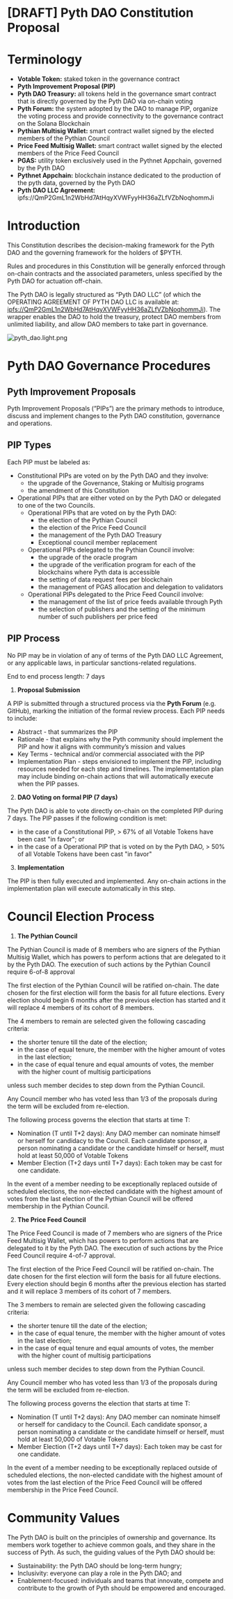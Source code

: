 # [DRAFT] Pyth DAO Constitution Proposal

# Terminology

- **Votable Token:** staked token in the governance contract
- **Pyth Improvement Proposal (PIP)**
- **Pyth DAO Treasury:** all tokens held in the governance smart contract that is directly governed by the Pyth DAO via on-chain voting
- **Pyth Forum:** the system adopted by the DAO to manage PIP, organize the voting process and provide connectivity to the governance contract on the Solana Blockchain
- **Pythian Multisig Wallet:** smart contract wallet signed by the elected members of the Pythian Council
- **Price Feed Multisig Wallet:** smart contract wallet signed by the elected members of the Price Feed Council
- **PGAS:** utility token exclusively used in the Pythnet Appchain, governed by the Pyth DAO
- **Pythnet Appchain:** blockchain instance dedicated to the production of the pyth data, governed by the Pyth DAO
- **Pyth DAO LLC Agreement:** ipfs://QmP2GmL1n2WbHd7AtHqyXVWFyyHH36aZLfVZbNoqhommJi

# Introduction

This Constitution describes the decision-making framework for the Pyth DAO and the governing framework for the holders of $PYTH. 

Rules and procedures in this Constitution will be generally enforced through on-chain contracts and the associated parameters, unless specified by the Pyth DAO for actuation off-chain.

The Pyth DAO is legally structured as “Pyth DAO LLC” (of which the OPERATING AGREEMENT OF PYTH DAO LLC is available at: [ipfs://QmP2GmL1n2WbHd7AtHqyXVWFyyHH36aZLfVZbNoqhommJi](https://cloudflare-ipfs.com/ipfs/QmP2GmL1n2WbHd7AtHqyXVWFyyHH36aZLfVZbNoqhommJi)). The wrapper enables the DAO to hold the treasury, protect DAO members from unlimited liability, and allow DAO members to take part in governance.

![pyth_dao.light.png](diagrams/pyth_dao.light.png)

# Pyth DAO Governance Procedures

## Pyth Improvement Proposals

Pyth Improvement Proposals (”PIPs”) are the primary methods to introduce, discuss and implement changes to the Pyth DAO constitution, governance and operations.

## PIP Types

Each PIP must be labeled as:

- Constitutional PIPs are voted on by the Pyth DAO and they involve:
    - the upgrade of the Governance, Staking or Multisig programs
    - the amendment of this Constitution
- Operational PIPs that are either voted on by the Pyth DAO or delegated to one of the two Councils.
    - Operational PIPs that are voted on by the Pyth DAO:
        - the election of the Pythian Council
        - the election of the Price Feed Council
        - the management of the Pyth DAO Treasury
        - Exceptional council member replacement
    - Operational PIPs delegated to the Pythian Council involve:
        - the upgrade of the oracle program
        - the upgrade of the verification program for each of the blockchains where Pyth data is accessible
        - the setting of data request fees per blockchain
        - the management of PGAS allocation and delegation to validators
    - Operational PIPs delegated to the Price Feed Council involve:
        - the management of the list of price feeds available through Pyth
        - the selection of publishers and the setting of the minimum number of such publishers per price feed

## PIP Process

No PIP may be in violation of any of terms of the Pyth DAO LLC Agreement, or any applicable laws, in particular sanctions-related regulations.

End to end process length: 7 days

1. **Proposal Submission**

A PIP is submitted through a structured process via the **Pyth Forum** (e.g. GitHub), marking the initiation of the formal review process. Each PIP needs to include:

- Abstract - that summarizes the PIP
- Rationale - that explains why the Pyth community should implement the PIP and how it aligns with community’s mission and values
- Key Terms - technical and/or commercial associated with the PIP
- Implementation Plan - steps envisioned to implement the PIP, including resources needed for each step and timelines. The implementation plan may include binding on-chain actions that will automatically execute when the PIP passes.

2. **DAO Voting on formal PIP (7 days)**

The Pyth DAO is able to vote directly on-chain on the completed PIP during 7 days. The PIP passes if the following condition is met:

- in the case of a Constitutional PIP, > 67% of all Votable Tokens have been cast "in favor"; or
- in the case of a Operational PIP that is voted on by the Pyth DAO, > 50% of all Votable Tokens have been cast "in favor"

3. **Implementation**

The PIP is then fully executed and implemented. Any on-chain actions in the implementation plan will execute automatically in this step. 

# Council Election Process

1. **The Pythian Council**

The Pythian Council is made of 8 members who are signers of the Pythian Multisig Wallet, which has powers to perform actions that are delegated to it by the Pyth DAO. The execution of such actions by the Pythian Council require 6-of-8 approval

The first election of the Pythian Council will be ratified on-chain. The date chosen for the first election will form the basis for all future elections. Every election should begin 6 months after the previous election has started and it will replace 4 members of its cohort of 8 members.  

The 4 members to remain are selected given the following cascading criteria:

- the shorter tenure till the date of the election;
- in the case of equal tenure, the member with the higher amount of votes in the last election;
- in the case of equal tenure and equal amounts of votes, the member with the higher count of multisig participations

unless such member decides to step down from the Pythian Council.

Any Council member who has voted less than 1/3 of the proposals during the term will be excluded from re-election. 

The following process governs the election that starts at time T:

- Nomination (T until T+2 days): Any DAO member can nominate himself or herself for candidacy to the Council. Each candidate sponsor, a person nominating a candidate or the candidate himself or herself, must hold at least 50,000 of Votable Tokens
- Member Election (T+2 days until T+7 days): Each token may be cast for one candidate.

In the event of a member needing to be exceptionally replaced outside of scheduled elections, the non-elected candidate with the highest amount of votes from the last election of the Pythian Council will be offered membership in the Pythian Council.

2. **The Price Feed Council**

The Price Feed Council is made of 7 members who are signers of the Price Feed Multisig Wallet, which has powers to perform actions that are delegated to it by the Pyth DAO. The execution of such actions by the Price Feed Council require 4-of-7 approval.

The first election of the Price Feed Council will be ratified on-chain. The date chosen for the first election will form the basis for all future elections. Every election should begin 6 months after the previous election has started and it will replace 3 members of its cohort of 7 members.

The 3 members to remain are selected given the following cascading criteria:

- the shorter tenure till the date of the election;
- in the case of equal tenure, the member with the higher amount of votes in the last election;
- in the case of equal tenure and equal amounts of votes, the member with the higher count of multisig participations

unless such member decides to step down from the Pythian Council.

Any Council member who has voted less than 1/3 of the proposals during the term will be excluded from re-election. 

The following process governs the election that starts at time T:

- Nomination (T until T+2 days): Any DAO member can nominate himself or herself for candidacy to the Council. Each candidate sponsor, a person nominating a candidate or the candidate himself or herself, must hold at least 50,000 of Votable Tokens
- Member Election (T+2 days until T+7 days): Each token may be cast for one candidate.

In the event of a member needing to be exceptionally replaced outside of scheduled elections, the non-elected candidate with the highest amount of votes from the last election of the Price Feed Council will be offered membership in the Price Feed Council.

# Community Values

The Pyth DAO is built on the principles of ownership and governance. Its members work together to achieve common goals, and they share in the success of Pyth. As such, the guiding values of the Pyth DAO should be:

- Sustainability: the Pyth DAO should be long-term hungry;
- Inclusivity: everyone can play a role in the Pyth DAO; and
- Enablement-focused: individuals and teams that innovate, compete and contribute to the growth of Pyth should be empowered and encouraged.